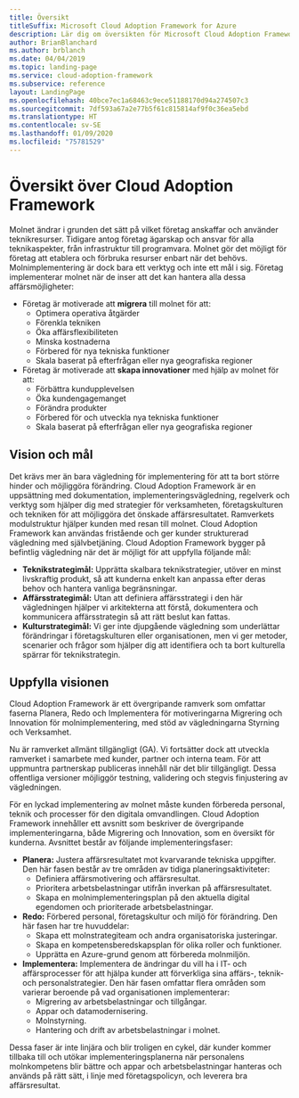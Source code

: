 ```yaml
---
title: Översikt
titleSuffix: Microsoft Cloud Adoption Framework for Azure
description: Lär dig om översikten för Microsoft Cloud Adoption Framework för Azure.
author: BrianBlanchard
ms.author: brblanch
ms.date: 04/04/2019
ms.topic: landing-page
ms.service: cloud-adoption-framework
ms.subservice: reference
layout: LandingPage
ms.openlocfilehash: 40bce7ec1a68463c9ece51188170d94a274507c3
ms.sourcegitcommit: 7df593a67a2e77b5f61c815814af9f0c36ea5ebd
ms.translationtype: HT
ms.contentlocale: sv-SE
ms.lasthandoff: 01/09/2020
ms.locfileid: "75781529"
---
```

# <a name="cloud-adoption-framework-roadmap"></a>Översikt över Cloud Adoption Framework

Molnet ändrar i grunden det sätt på vilket företag anskaffar och använder teknikresurser. Tidigare antog företag ägarskap och ansvar för alla teknikaspekter, från infrastruktur till programvara. Molnet gör det möjligt för företag att etablera och förbruka resurser enbart när det behövs. Molnimplementering är dock bara ett verktyg och inte ett mål i sig. Företag implementerar molnet när de inser att det kan hantera alla dessa affärsmöjligheter:

- Företag är motiverade att **migrera** till molnet för att:
  - Optimera operativa åtgärder
  - Förenkla tekniken
  - Öka affärsflexibiliteten
  - Minska kostnaderna
  - Förbered för nya tekniska funktioner
  - Skala baserat på efterfrågan eller nya geografiska regioner
- Företag är motiverade att **skapa innovationer** med hjälp av molnet för att:
  - Förbättra kundupplevelsen
  - Öka kundengagemanget
  - Förändra produkter
  - Förbered för och utveckla nya tekniska funktioner
  - Skala baserat på efterfrågan eller nya geografiska regioner

## <a name="vision-and-objectives"></a>Vision och mål

Det krävs mer än bara vägledning för implementering för att ta bort större hinder och möjliggöra förändring. Cloud Adoption Framework är en uppsättning med dokumentation, implementeringsvägledning, regelverk och verktyg som hjälper dig med strategier för verksamheten, företagskulturen och tekniken för att möjliggöra det önskade affärsresultatet. Ramverkets modulstruktur hjälper kunden med resan till molnet. Cloud Adoption Framework kan användas fristående och ger kunder strukturerad vägledning med självbetjäning. Cloud Adoption Framework bygger på befintlig vägledning när det är möjligt för att uppfylla följande mål:

- **Teknikstrategimål:** Upprätta skalbara teknikstrategier, utöver en minst livskraftig produkt, så att kunderna enkelt kan anpassa efter deras behov och hantera vanliga begränsningar.
- **Affärsstrategimål:** Utan att definiera affärsstrategi i den här vägledningen hjälper vi arkitekterna att förstå, dokumentera och kommunicera affärsstrategin så att rätt beslut kan fattas.
- **Kulturstrategimål:** Vi ger inte djupgående vägledning som underlättar förändringar i företagskulturen eller organisationen, men vi ger metoder, scenarier och frågor som hjälper dig att identifiera och ta bort kulturella spärrar för teknikstrategin.

## <a name="fulfilling-the-vision"></a>Uppfylla visionen

Cloud Adoption Framework är ett övergripande ramverk som omfattar faserna Planera, Redo och Implementera för motiveringarna Migrering och Innovation för molnimplementering, med stöd av vägledningarna Styrning och Verksamhet.

Nu är ramverket allmänt tillgängligt (GA). Vi fortsätter dock att utveckla ramverket i samarbete med kunder, partner och interna team. För att uppmuntra partnerskap publiceras innehåll när det blir tillgängligt. Dessa offentliga versioner möjliggör testning, validering och stegvis finjustering av vägledningen. 

För en lyckad implementering av molnet måste kunden förbereda personal, teknik och processer för den digitala omvandlingen. Cloud Adoption Framework innehåller ett avsnitt som beskriver de övergripande implementeringarna, både Migrering och Innovation, som en översikt för kunderna. Avsnittet består av följande implementeringsfaser:

- **Planera:** Justera affärsresultatet mot kvarvarande tekniska uppgifter. Den här fasen består av tre områden av tidiga planeringsaktiviteter:
  - Definiera affärsmotivering och affärsresultat.
  - Prioritera arbetsbelastningar utifrån inverkan på affärsresultatet.
  - Skapa en molnimplementeringsplan på den aktuella digital egendomen och prioriterade arbetsbelastningar.
- **Redo:** Förbered personal, företagskultur och miljö för förändring. Den här fasen har tre huvuddelar:
  - Skapa ett molnstrategiteam och andra organisatoriska justeringar.
  - Skapa en kompetensberedskapsplan för olika roller och funktioner.
  - Upprätta en Azure-grund genom att förbereda molnmiljön.
- **Implementera:** Implementera de ändringar du vill ha i IT- och affärsprocesser för att hjälpa kunder att förverkliga sina affärs-, teknik- och personalstrategier. Den här fasen omfattar flera områden som varierar beroende på vad organisationen implementerar:
  - Migrering av arbetsbelastningar och tillgångar.
  - Appar och datamodernisering.
  - Molnstyrning.
  - Hantering och drift av arbetsbelastningar i molnet.

Dessa faser är inte linjära och blir troligen en cykel, där kunder kommer tillbaka till och utökar implementeringsplanerna när personalens molnkompetens blir bättre och appar och arbetsbelastningar hanteras och används på rätt sätt, i linje med företagspolicyn, och leverera bra affärsresultat.
